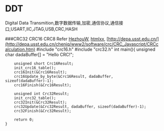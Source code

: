 DDT
===
Digital Data Transmition,数字数据传输,加密,通信协议,通信接口,USART,IIC,JTAG,USB,CRC,HASH


###CRC32 CRC16 CRC8
Refer 
[HezhouW](https://github.com/HezhouW/CRC16_CCITT), 
[htmlxx](http://blog.csdn.net/htmlxx/article/details/17369105#comments),
[http://depa.usst.edu.cn/](http://depa.usst.edu.cn/chenjq/www2/software/crc/CRC_Javascript/CRCcalculation.htm)
	#include "crc16.h"
	#include "crc32.h"
	int main(){
		unsigned char dadaBuffer[] = "Hello CRC!";
		
		unsigned short Crc16Result;
		init_crc16_table();
		crc16Init(&Crc16Result);
		crc16Update_by_byte(&Crc16Result, dadaBuffer, sizeof(dadaBuffer)-1);
		crc16Finish(&Crc16Result);

		unsigned int Crc32Result;
		init_crc32_table();
		crc32Init(&Crc32Result);
		crc32Update(&Crc32Result, dadaBuffer, sizeof(dadaBuffer)-1);
		crc32Finish(&Crc32Result);
		
		return 0;
	}
